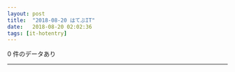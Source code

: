 ```yaml
---
layout: post
title:  "2018-08-20 はてぶIT"
date:   2018-08-20 02:02:36
tags: [it-hotentry]
---
```

0 件のデータあり

<hr>
